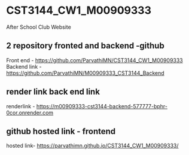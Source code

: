 # CST3144_CW1_M00909333
After School Club Website

## 2 repository fronted and backend -github 
Front end - https://github.com/ParvathiMN/CST3144_CW1_M00909333
Backend link - https://github.com/ParvathiMN/M00909333_CST3144_Backend

## render link back end link
renderlink - https://m00909333-cst3144-backend-577777-bphr-0cor.onrender.com

## github hosted link - frontend
hosted link- https://parvathimn.github.io/CST3144_CW1_M00909333/